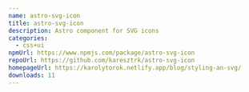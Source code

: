 ```yaml
---
name: astro-svg-icon
title: astro-svg-icon
description: Astro component for SVG icons
categories:
  - css+ui
npmUrl: https://www.npmjs.com/package/astro-svg-icon
repoUrl: https://github.com/karesztrk/astro-svg-icon
homepageUrl: https://karolytorok.netlify.app/blog/styling-an-svg/
downloads: 11
---
```

